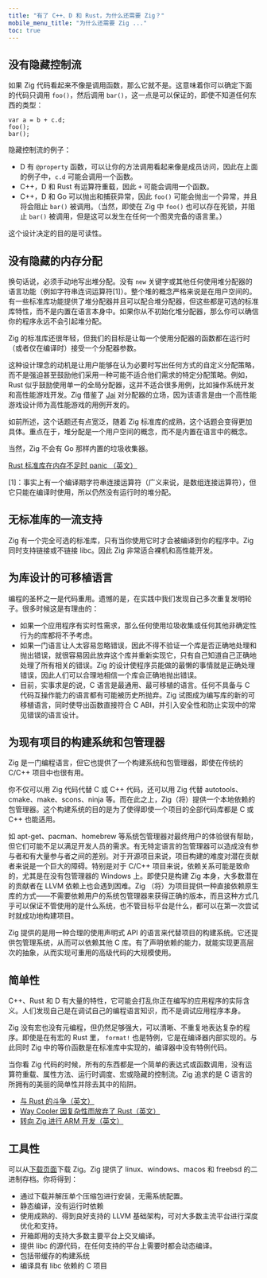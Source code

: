 ```yaml
---
title: "有了 C++、D 和 Rust，为什么还需要 Zig？"
mobile_menu_title: "为什么还需要 Zig ..."
toc: true
---
```



## 没有隐藏控制流

如果 Zig 代码看起来不像是调用函数，那么它就不是。这意味着你可以确定下面的代码只调用 `foo()`，然后调用 `bar()`，这一点是可以保证的，即使不知道任何东西的类型：

```zig
var a = b + c.d;
foo();
bar();
```

隐藏控制流的例子：

- D 有 `@property` 函数，可以让你的方法调用看起来像是成员访问，因此在上面的例子中，`c.d` 可能会调用一个函数。
- C++，D 和 Rust 有运算符重载，因此 `+` 可能会调用一个函数。
- C++，D 和 Go 可以抛出和捕获异常，因此 `foo()` 可能会抛出一个异常，并且将会阻止 `bar()` 被调用。（当然，即使在 Zig 中 `foo()` 也可以存在死锁，并阻止 `bar()` 被调用，但是这可以发生在任何一个图灵完备的语言里。）

这个设计决定的目的是可读性。

## 没有隐藏的内存分配

换句话说，必须手动地写出堆分配。没有 `new` 关键字或其他任何使用堆分配器的语言功能（例如字符串连词运算符[1]）。整个堆的概念严格来说是在用户空间的。有一些标准库功能提供了堆分配器并且可以配合堆分配器，但这些都是可选的标准库特性，而不是内置在语言本身中。如果你从不初始化堆分配器，那么你可以确信你的程序永远不会引起堆分配。

Zig 的标准库还很年轻，但我们的目标是让每一个使用分配器的函数都在运行时（或者仅在编译时）接受一个分配器参数。

这种设计理念的动机是让用户能够在认为必要时写出任何方式的自定义分配策略，而不是强迫甚至鼓励他们采用一种可能不适合他们需求的特定分配策略。例如，Rust 似乎鼓励使用单一的全局分配器，这并不适合很多用例，比如操作系统开发和高性能游戏开发。Zig 借鉴了 [Jai](https://www.youtube.com/watch?v=ciGQCP6HgqI) 对分配器的立场，因为该语言是由一个高性能游戏设计师为高性能游戏的用例开发的。

如前所述，这个话题还有点宽泛，随着 Zig 标准库的成熟，这个话题会变得更加具体。重点在于，堆分配是一个用户空间的概念，而不是内置在语言中的概念。

当然，Zig 不会有 Go 那样内置的垃圾收集器。

[Rust 标准库在内存不足时 panic （英文）](https://github.com/rust-lang/rust/issues/29802)

[1]：事实上有一个编译期字符串连接运算符（广义来说，是数组连接运算符），但它只能在编译时使用，所以仍然没有运行时的堆分配。

## 无标准库的一流支持

Zig 有一个完全可选的标准库，只有当你使用它时才会被编译到你的程序中。Zig 同时支持链接或不链接 libc。因此 Zig 非常适合裸机和高性能开发。

## 为库设计的可移植语言

编程的圣杯之一是代码重用。遗憾的是，在实践中我们发现自己多次重复发明轮子。很多时候这是有理由的：

 * 如果一个应用程序有实时性需求，那么任何使用垃圾收集或任何其他非确定性行为的库都将不予考虑。
 * 如果一门语言让人太容易忽略错误，因此不得不验证一个库是否正确地处理和抛出错误，就很容易因此放弃这个库并重新实现它，只有自己知道自己正确地处理了所有相关的错误。Zig 的设计使程序员能做的最懒的事情就是正确处理错误，因此人们可以合理地相信一个库会正确地抛出错误。
 * 目前，实事求是的说，C 语言是最通用、最可移植的语言。任何不具备与 C 代码互操作能力的语言都有可能被历史所抛弃。Zig 试图成为编写库的新的可移植语言，同时使导出函数直接符合 C ABI，并引入安全性和防止实现中的常见错误的语言设计。

## 为现有项目的构建系统和包管理器

Zig 是一门编程语言，但它也提供了一个构建系统和包管理器，即使在传统的 C/C++ 项目中也很有用。

你不仅可以用 Zig 代码代替 C 或 C++ 代码，还可以用 Zig 代替 autotools、cmake、make、scons、ninja 等。而在此之上，Zig（将）提供一个本地依赖的包管理器。这个构建系统的目的是为了使得即使一个项目的全部代码库都是 C 或 C++ 也能适用。

如 apt-get、pacman、homebrew 等系统包管理器对最终用户的体验很有帮助，但它们可能不足以满足开发人员的需求。有无特定语言的包管理器可以造成没有参与者和有大量参与者之间的差别。对于开源项目来说，项目构建的难度对潜在贡献者来说是一个巨大的障碍。特别是对于 C/C++ 项目来说，依赖关系可能是致命的，尤其是在没有包管理器的 Windows 上。即使只是构建 Zig 本身，大多数潜在的贡献者在 LLVM 依赖上也会遇到困难。Zig （将）为项目提供一种直接依赖原生库的方式——不需要依赖用户的系统包管理器来获得正确的版本，而且这种方式几乎可以保证不管使用的是什么系统，也不管目标平台是什么，都可以在第一次尝试时就成功地构建项目。

Zig 提供的是用一种合理的使用声明式 API 的语言来代替项目的构建系统。它还提供包管理系统，从而可以依赖其他 C 库。有了声明依赖的能力，就能实现更高层次的抽象，从而实现可重用的高级代码的大规模使用。

## 简单性

C++、Rust 和 D 有大量的特性，它可能会打乱你正在编写的应用程序的实际含义。人们发现自己是在调试自己的编程语言知识，而不是调试应用程序本身。

Zig 没有宏也没有元编程，但仍然足够强大，可以清晰、不重复地表达复杂的程序。即使是在有宏的 Rust 里， `format!` 也是特例，它是在编译器内部实现的。与此同时 Zig 中的等价函数是在标准库中实现的，编译器中没有特例代码。

当你看 Zig 代码的时候，所有的东西都是一个简单的表达式或函数调用，没有运算符重载、属性方法、运行时调度、宏或隐藏的控制流。Zig 追求的是 C 语言的所拥有的美丽的简单性并除去其中的陷阱。

 * [与 Rust 的斗争（英文）](https://compileandrun.com/stuggles-with-rust.html)
 * [Way Cooler 因复杂性而放弃了 Rust（英文）](http://way-cooler.org/blog/2019/04/29/rewriting-way-cooler-in-c.html)
 * [转向 Zig 进行 ARM 开发（英文）](https://www.jishuwen.com/d/2Ap9)

## 工具性

可以从[下载页面](../../downloads/)下载 Zig。Zig 提供了 linux、windows、macos 和 freebsd 的二进制存档。你将得到：

* 通过下载并解压单个压缩包进行安装，无需系统配置。
* 静态编译，没有运行时依赖
* 使用成熟的、得到良好支持的 LLVM 基础架构，可对大多数主流平台进行深度优化和支持。
* 开箱即用的支持大多数主要平台上交叉编译。
* 提供 libc 的源代码，在任何支持的平台上需要时都会动态编译。
* 包括带缓存的构建系统
* 编译具有 libc 依赖的 C 项目
